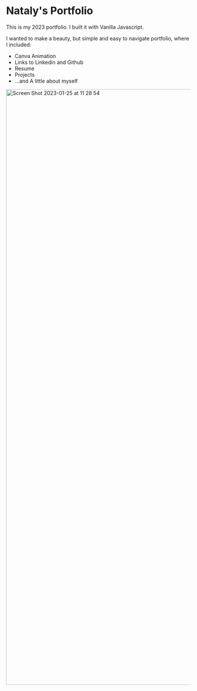 # Nataly's Portfolio
This is my 2023 portfolio. I built it with Vanilla Javascript.

I wanted to make a beauty, but simple and easy to navigate portfolio, where I included:

* Canva Animation
* Links to Linkedin and Github
* Resume
* Projects
* ...and A little about myself

<img width="1625" alt="Screen Shot 2023-01-25 at 11 28 54" src="https://user-images.githubusercontent.com/33841883/214667812-5ab3920b-dd1d-4ed2-8141-06f8638acddd.png">
